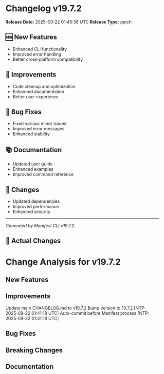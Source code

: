 # Changelog v19.7.2

**Release Date:** 2025-09-22 01:45:38 UTC
**Release Type:** patch

## 🆕 New Features

- Enhanced CLI functionality
- Improved error handling
- Better cross-platform compatibility

## 🔧 Improvements

- Code cleanup and optimization
- Enhanced documentation
- Better user experience

## 🐛 Bug Fixes

- Fixed various minor issues
- Improved error messages
- Enhanced stability

## 📚 Documentation

- Updated user guide
- Enhanced examples
- Improved command reference

## 🔄 Changes

- Updated dependencies
- Improved performance
- Enhanced security

---
*Generated by Manifest CLI v19.7.2*

## 🔧 Actual Changes

# Change Analysis for v19.7.2

## New Features

## Improvements
Update main CHANGELOG.md to v19.7.2
Bump version to 19.7.2 [NTP: 2025-09-22 01:41:18 UTC]
Auto-commit before Manifest process [NTP: 2025-09-22 01:41:18 UTC]

## Bug Fixes

## Breaking Changes

## Documentation
